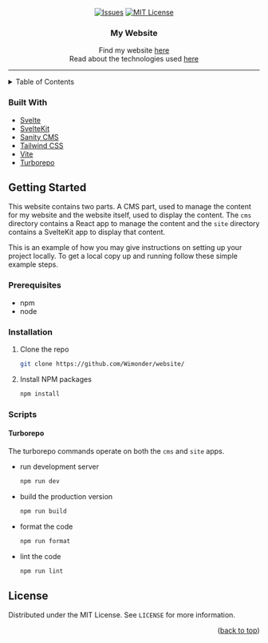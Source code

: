 <div id="top" align="center">

[![Issues][issues-shield]][issues-url]
[![MIT License][license-shield]][license-url]

</div>

<div align="center">
  <h3 align="center">My Website</h3>
  Find my website <a href="https://www.wimon.dev/">here</a>
  <br />
  Read about the technologies used <a href="https://www.wimon.dev/blog/creating-my-website">here</a>
</div>
<hr />

<!-- TABLE OF CONTENTS -->
<details>
  <summary>Table of Contents</summary>
  <ol>
    <li>
      <a href="#getting-started">Getting Started</a>
      <ul>
        <li><a href="#prerequisites">Prerequisites</a></li>
        <li><a href="#installation">Installation</a></li>
        <li><a href="#scripts">Scripts</a></li>
      </ul>
    </li>
    <li><a href="#license">License</a></li>
  </ol>
</details>

### Built With

- [Svelte](https://svelte.dev/)
- [SvelteKit](https://reactjs.org/)
- [Sanity CMS](https://www.sanity.io/)
- [Tailwind CSS](https://tailwindcss.com/)
- [Vite](https://vitejs.dev/)
- [Turborepo](https://turborepo.org/)

<!-- GETTING STARTED -->

## Getting Started

This website contains two parts. A CMS part, used to manage the content for my website and the website itself, used to display the content.
The `cms` directory contains a React app to manage the content and the `site` directory contains a SvelteKit app to display that content.

This is an example of how you may give instructions on setting up your project locally.
To get a local copy up and running follow these simple example steps.

### Prerequisites

- npm
- node

### Installation

1. Clone the repo
   ```sh
   git clone https://github.com/Wimonder/website/
   ```
2. Install NPM packages
   ```sh
   npm install
   ```

### Scripts

#### Turborepo

The turborepo commands operate on both the `cms` and `site` apps.

- run development server
  ```sh
  npm run dev
  ```
- build the production version
  ```sh
  npm run build
  ```
- format the code
  ```sh
  npm run format
  ```
- lint the code
  ```sh
  npm run lint
  ```

<!-- LICENSE -->

## License

Distributed under the MIT License. See `LICENSE` for more information.

<p align="right">(<a href="#top">back to top</a>)</p>

<!-- MARKDOWN LINKS & IMAGES -->
<!-- https://www.markdownguide.org/basic-syntax/#reference-style-links -->

[issues-shield]: https://img.shields.io/github/issues/Wimonder/website.svg?style=for-the-badge
[issues-url]: https://github.com/Wimonder/website/issues
[license-shield]: https://img.shields.io/github/license/Wimonder/website.svg?style=for-the-badge
[license-url]: https://github.com/Wimonder/website/blob/main/LICENSE
